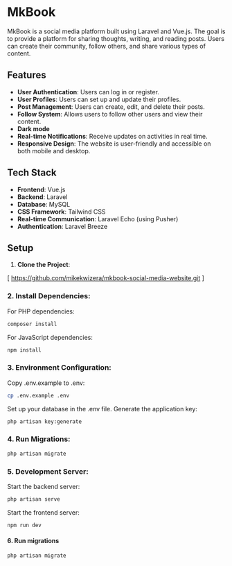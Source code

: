 # MkBook

MkBook is a social media platform built using Laravel and Vue.js. The goal is to provide a platform for sharing thoughts, writing, and reading posts. Users can create their community, follow others, and share various types of content.

## Features
- **User Authentication**: Users can log in or register.
- **User Profiles**: Users can set up and update their profiles.
- **Post Management**: Users can create, edit, and delete their posts.
- **Follow System**: Allows users to follow other users and view their content.
- **Dark mode**
- **Real-time Notifications**: Receive updates on activities in real time.
- **Responsive Design**: The website is user-friendly and accessible on both mobile and desktop.

## Tech Stack

- **Frontend**: Vue.js
- **Backend**: Laravel
- **Database**: MySQL
- **CSS Framework**: Tailwind CSS
- **Real-time Communication**: Laravel Echo (using Pusher)
- **Authentication**: Laravel Breeze

## Setup

1. **Clone the Project**:
   
  [ https://github.com/mikekwizera/mkbook-social-media-website.git ]
  

### 2.  Install Dependencies:

For PHP dependencies:
```bash
composer install
```
For JavaScript dependencies:
```bash
npm install
```
### 3.  Environment Configuration:

Copy .env.example to .env:
```bash
cp .env.example .env
```
Set up your database in the .env file.
Generate the application key:
```bash
php artisan key:generate
```

### 4.  Run Migrations:

```bash
php artisan migrate
```

### 5.   Development Server:

Start the backend server:
```bash
php artisan serve
```

Start the frontend server:
```bash
npm run dev
```

#### 6. Run migrations

```bash
php artisan migrate
```
